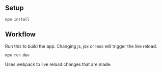 ## Setup

```
npm install
```

## Workflow

Run this to build the app. Changing js, jsx or less will trigger the live reload.
```
npm run dev
```

Uses webpack to live reload changes that are made.

